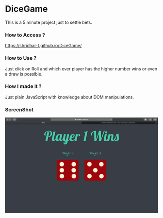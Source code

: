 # DiceGame
This is a 5 minute project just to settle bets.
### How to Access ?
https://shridhar-t.github.io/DiceGame/
### How to Use ?
Just click on Roll and which ever player has the higher number wins or even a draw is possible.
### How I made it ?
Just plain JavaScript with knowledge about DOM manipulations.
### ScreenShot
<img src="/images/proj.png" alt="Opps error occured!">
